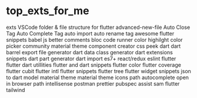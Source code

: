 # top_exts_for_me
exts VSCode
folder & file structure for flutter
advanced-new-file
Auto Close Tag
Auto Complete Tag
auto import
auto rename tag
awesome flutter snippets
babel js
better comments
bloc
code runner
color highilght
color picker
community material theme
component creator
css peek
dart
dart barrel export file generator
dart data class generator
dart extensions snippets
dart part generator
dart import
es7+ react/redux
eslint
flutter
flutter dart utillities
flutter and dart snippets
flutter color
flutter coverage
flutter cubit
flutter intl
flutter snippets
flutter tree
flutter widget snippets
json to dart model
material theme 
material theme icons
path autocomplete
open in browser
path intellisense
postman
prettier
pubspec assist
sam flutter
tailwind 
